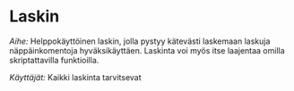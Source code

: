 # Laskin

*Aihe:* Helppokäyttöinen laskin, jolla pystyy kätevästi laskemaan laskuja näppäinkomentoja hyväksikäyttäen. Laskinta voi myös itse laajentaa omilla skriptattavilla funktioilla.

*Käyttäjät:* Kaikki laskinta tarvitsevat

